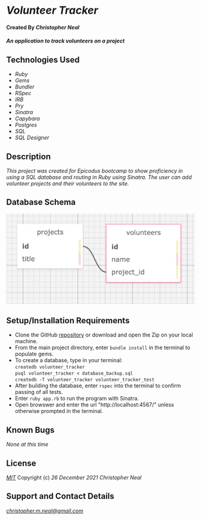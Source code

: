# _Volunteer Tracker_

#### Created By _**Christopher Neal**_

#### _An application to track volunteers on a project_

## Technologies Used

* _Ruby_
* _Gems_
* _Bundler_
* _RSpec_
* _IRB_
* _Pry_
* _Sinatra_
* _Capybara_
* _Postgres_
* _SQL_
* _SQL Designer_

## Description

_This project was created for Epicodus bootcamp to show proficiency in  using a SQL database and routing in Ruby using Sinatra. The user can add volunteer projects and their volunteers to the site._

## Database Schema
![image_of_database_schema](./public/volunteer_tracker_db_schema.png)

## Setup/Installation Requirements

* Clone the GitHub [repository](https://github.com/christophermneal/volunteer_tracker) or download and open the Zip on your local machine.
* From the main project directory, enter `bundle install` in the terminal to populate gems.
* To create a database, type in your terminal:  
      `createdb volunteer_tracker`  
      `psql volunteer_tracker < database_backup.sql`  
      `createdb -T volunteer_tracker volunteer_tracker_test`
* After building the database, enter `rspec` into the terminal to confirm passing of all tests.
* Enter `ruby app.rb` to run the program with Sinatra.
* Open browswer and enter the url "http://localhost:4567/" unless otherwise prompted in the terminal.

## Known Bugs

_None at this time_


## License

_[MIT](https://opensource.org/licenses/MIT)_
Copyright (c) _26 December 2021_ _Christopher Neal_

## Support and Contact Details
_[christopher.m.neal@gmail.com](mailto:christopher.m.neal@gmail.com)_
